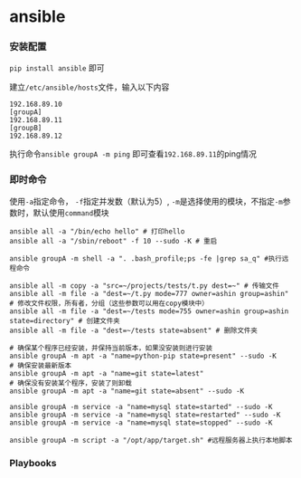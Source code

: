 # ansible

### 安装配置

`pip install ansible` 即可

建立`/etc/ansible/hosts`文件，输入以下内容

```shell
192.168.89.10
[groupA]
192.168.89.11
[groupB]
192.168.89.12
```

执行命令`ansible groupA -m ping` 即可查看`192.168.89.11`的ping情况

### 即时命令

使用`-a`指定命令， `-f`指定并发数（默认为5）, `-m`是选择使用的模块，不指定`-m`参数时，默认使用`command`模块

```shell
ansible all -a "/bin/echo hello" # 打印hello
ansible all -a "/sbin/reboot" -f 10 --sudo -K # 重启

ansible groupA -m shell -a ". .bash_profile;ps -fe |grep sa_q" #执行远程命令

ansible all -m copy -a "src=~/projects/tests/t.py dest=~" # 传输文件
ansible all -m file -a "dest=~/t.py mode=777 owner=ashin group=ashin" # 修改文件权限，所有者，分组（这些参数可以用在copy模块中）
ansible all -m file -a "dest=~/tests mode=755 owner=ashin group=ashin state=directory" # 创建文件夹
ansible all -m file -a "dest=~/tests state=absent" # 删除文件夹

# 确保某个程序已经安装，并保持当前版本，如果没安装则进行安装
ansible groupA -m apt -a "name=python-pip state=present" --sudo -K
# 确保安装最新版本
ansible groupA -m apt -a "name=git state=latest"
# 确保没有安装某个程序，安装了则卸载
ansible groupA -m apt -a "name=git state=absent" --sudo -K

ansible groupA -m service -a "name=mysql state=started" --sudo -K
ansible groupA -m service -a "name=mysql state=restarted" --sudo -K
ansible groupA -m service -a "name=mysql state=stopped" --sudo -K

ansible groupA -m script -a "/opt/app/target.sh" #远程服务器上执行本地脚本
```

### Playbooks